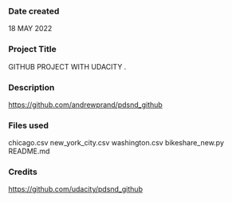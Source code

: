 ### Date created
18 MAY 2022

### Project Title
GITHUB PROJECT WITH UDACITY .

### Description
https://github.com/andrewprand/pdsnd_github

### Files used
chicago.csv
new_york_city.csv
washington.csv
bikeshare_new.py
README.md

### Credits
https://github.com/udacity/pdsnd_github


